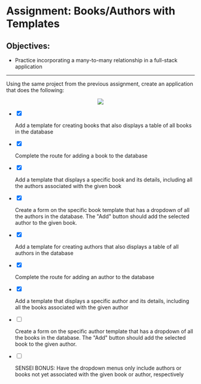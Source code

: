 <div class="module_description active_lesson_with_video ">
									<h1>Assignment: Books/Authors with Templates</h1>
<h2>Objectives:</h2>
<ul>
    <li>Practice incorporating a many-to-many relationship in a full-stack application</li>
</ul>
<hr>
<p>Using the same project from the previous assignment, create an application that does the following:</p>
<p style="text-align: center;"><img src="https://s3.amazonaws.com/General_V88/boomyeah2015/codingdojo/curriculum/content/chapter/Books_Authors_%28Django%29.png"></p>
								</div>                
               <div class="todo_content">
										<ul class="todo_item_parent">
											<form action="/tracks/submit_todo" method="post" id="form_to_do_items">		
													<li>
														<input type="hidden" name="module_to_do_item_id[]" value="0">	
														<input type="hidden" name="is_completed[]" value="0" class="todo_status">	
														<input type="checkbox" id="todo_item_0" checked="checked" class="todo_check">														
														<label for="todo_item_0" class="todo_list_item">
															<div class="item_checkbox checked"></div>
															<p>Add a template for creating books that also displays a table of all books in the database</p>	
														</label>	
													</li>
													<li>
														<input type="hidden" name="module_to_do_item_id[]" value="1">	
														<input type="hidden" name="is_completed[]" value="0" class="todo_status">	
														<input type="checkbox" id="todo_item_1" checked="checked" class="todo_check">														
														<label for="todo_item_1" class="todo_list_item">
															<div class="item_checkbox checked"></div>
															<p>Complete the route for adding a book to the database</p>	
														</label>	
													</li>
													<li>
														<input type="hidden" name="module_to_do_item_id[]" value="2">	
														<input type="hidden" name="is_completed[]" value="0" class="todo_status">	
														<input type="checkbox" id="todo_item_2" checked="checked" class="todo_check">														
														<label for="todo_item_2" class="todo_list_item">
															<div class="item_checkbox checked"></div>
															<p>Add a template that displays a specific book and its details, including all the authors associated with the given book</p>	
														</label>	
													</li>
													<li>
														<input type="hidden" name="module_to_do_item_id[]" value="3">	
														<input type="hidden" name="is_completed[]" value="0" class="todo_status">	
														<input type="checkbox" id="todo_item_3" checked="checked" class="todo_check">														
														<label for="todo_item_3" class="todo_list_item">
															<div class="item_checkbox checked"></div>
															<p>Create a form on the specific book template that has a dropdown of all the authors in the database. The "Add" button should add the selected author to the given book.</p>	
														</label>	
													</li>
													<li>
														<input type="hidden" name="module_to_do_item_id[]" value="4">	
														<input type="hidden" name="is_completed[]" value="0" class="todo_status">	
														<input type="checkbox" id="todo_item_4" checked="checked" class="todo_check">														
														<label for="todo_item_4" class="todo_list_item">
															<div class="item_checkbox checked"></div>
															<p>Add a template for creating authors that also displays a table of all authors in the database</p>	
														</label>	
													</li>
													<li>
														<input type="hidden" name="module_to_do_item_id[]" value="5">	
														<input type="hidden" name="is_completed[]" value="0" class="todo_status">	
														<input type="checkbox" id="todo_item_5" checked="checked" class="todo_check">														
														<label for="todo_item_5" class="todo_list_item">
															<div class="item_checkbox checked"></div>
															<p>Complete the route for adding an author to the database</p>	
														</label>	
													</li>
													<li>
														<input type="hidden" name="module_to_do_item_id[]" value="6">	
														<input type="hidden" name="is_completed[]" value="0" class="todo_status">	
														<input type="checkbox" id="todo_item_6" checked="checked" class="todo_check">
																												<label for="todo_item_6" class="todo_list_item">
															<div class="item_checkbox checked"></div>
															<p>Add a template that displays a specific author and its details, including all the books associated with the given author</p>	
														</label>	
													</li>
													<li>
														<input type="hidden" name="module_to_do_item_id[]" value="7">	
														<input type="hidden" name="is_completed[]" value="1" class="todo_status">	
														<input type="checkbox" id="todo_item_7" class="todo_check">														
														<label for="todo_item_7" class="todo_list_item">
															<div class="item_checkbox checked"></div>
															<p>Create a form on the specific author template that has a dropdown of all the books in the database. The "Add" button should add the selected book to the given author.</p>	
														</label>	
													</li>
													<li>
														<input type="hidden" name="module_to_do_item_id[]" value="8">	
														<input type="hidden" name="is_completed[]" value="1" class="todo_status">	
														<input type="checkbox" id="todo_item_8" class="todo_check">
																												<label for="todo_item_8" class="todo_list_item">
															<div class="item_checkbox checked"></div>
															<p>SENSEI BONUS: Have the dropdown menus only include authors or books not yet associated with the given book or author, respectively</p>	
														</label>	
													</li>
																					<input type="hidden" name="id" id="task_todo_id" value="5123874">
												<input type="hidden" name="chapter_module_id" value="42929">
												<input type="hidden" name="track_id" value="119">
												<input type="hidden" name="authenticity_token" value="sLO65z81Un8ogC/FYv7u6xcsFvuzeOSgTThZDbHAsxY=">
											</form>
										</ul>
									</div> 
